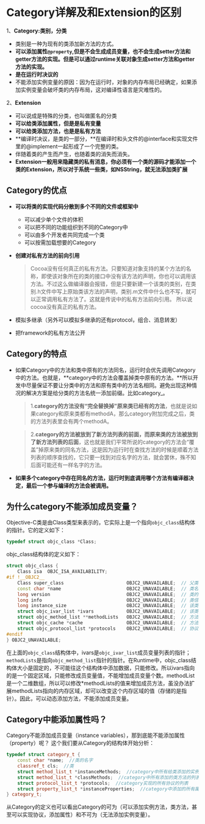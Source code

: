 # Category详解及和Extension的区别

1、**Category:类别，分类**

- 类别是一种为现有的类添加新方法的方式。
- **可以添加属性`@property`,但是不会生成成员变量，也不会生成setter方法和getter方法的实现。但是可以通过runtime关联对象生成setter方法和getter方法的实现。**
- **是在运行时决议的**
- 不能添加实例变量的原因：因为在运行时，对象的内存布局已经确定，如果添加实例变量会破坏类的内存布局，这对编译性语言是灾难性的。

2、**Extension**

- 可以说成是特殊的分类，也叫做匿名的分类
- **可以给类添加属性，但是是私有变量**
- **可以给类添加方法，也是是私有方法**
-  **编译时决议，是类的一部分，**在编译时和头文件的@interface和实现文件里的@implement一起形成了一个完整的类。
- 伴随着类的产生而产生，也随着类的消失而消失。
- **Extension一般用来隐藏类的私有消息，你必须有一个类的源码才能添加一个类的Extension，所以对于系统一些类，如NSString，就无法添加类扩展**

## Category的优点

- **可以将类的实现代码分散到多个不同的文件或框架中**

  - 可以减少单个文件的体积
  - 可以把不同的功能组织到不同的Category中
  - 可以由多个开发者共同完成一个类
  - 可以按需加载想要的Category

- **创建对私有方法的前向引用**

  > Cocoa没有任何真正的私有方法。只要知道对象支持的某个方法的名称，即使该对象所在的类的接口中没有该方法的声明，你也可以调用该方法。不过这么做编译器会报错，但是只要新建一个该类的类别，在类别.h文件中写上原始类该方法的声明，类别.m文件中什么也不写，就可以正常调用私有方法了。这就是传说中的私有方法前向引用。 所以说cocoa没有真正的私有方法。

- 模拟多继承（另外可以模拟多继承的还有protocol，组合、消息转发）

- 把framework的私有方法公开

## Category的特点

- 如果Category中的方法和类中原有的方法同名，运行时会优先调用Category中的方法。也就是，**category中的方法会覆盖掉类中原有的方法。**所以开发中尽量保证不要让分类中的方法和原有类中的方法名相同。避免出现这种情况的解决方案是给分类的方法名统一添加前缀。比如category_。

  > 1.**category的方法没有“完全替换掉”原来类已经有的方法**，也就是说如果category和原来类都有methodA，那么category附加完成之后，类的方法列表里会有两个methodA。

  > 2.**category的方法被放到了新方法列表的前面，而原来类的方法被放到了新方法列表的后面**，这也就是我们平常所说的category的方法会“覆盖”掉原来类的同名方法，这是因为运行时在查找方法的时候是顺着方法列表的顺序查找的，它只要一找到对应名字的方法，就会罢休，殊不知后面可能还有一样名字的方法。

- **如果多个category中存在同名的方法，运行时到底调用哪个方法有编译器决定，最后一个参与编译的方法会被调用。**

## 为什么category不能添加成员变量？

Objective-C类是由Class类型来表示的，它实际上是一个指向`objc_class`结构体的指针。它的定义如下：



```cpp
typedef struct objc_class *Class;
```

objc_class结构体的定义如下：



```cpp
struct objc_class {
    Class isa  OBJC_ISA_AVAILABILITY;
#if !__OBJC2__
    Class super_class                       OBJC2_UNAVAILABLE;  // 父类
    const char *name                        OBJC2_UNAVAILABLE;  // 类名
    long version                            OBJC2_UNAVAILABLE;  // 类的版本信息，默认为0
    long info                               OBJC2_UNAVAILABLE;  // 类信息，供运行期使用的一些位标识
    long instance_size                      OBJC2_UNAVAILABLE;  // 该类的实例变量大小
    struct objc_ivar_list *ivars            OBJC2_UNAVAILABLE;  // 该类的成员变量链表
    struct objc_method_list **methodLists   OBJC2_UNAVAILABLE;  // 方法定义的链表
    struct objc_cache *cache                OBJC2_UNAVAILABLE;  // 方法缓存
    struct objc_protocol_list *protocols    OBJC2_UNAVAILABLE;  // 协议链表
#endif
} OBJC2_UNAVAILABLE;
```

在上面的`objc_class`结构体中，ivars是`objc_ivar_list`成员变量列表的指针；`methodLists`是指向`objc_method_list`指针的指针。在Runtime中，objc_class结构体大小是固定的，不可能往这个结构体中添加数据，只能修改。所以ivars指向的是一个固定区域，只能修改成员变量值，不能增加成员变量个数。methodList是一个二维数组，所以可以修改*methodLists的值来增加成员方法，虽没办法扩展methodLists指向的内存区域，却可以改变这个内存区域的值（存储的是指针）。因此，可以动态添加方法，不能添加成员变量。

## Category中能添加属性吗？

Category不能添加成员变量（instance variables），那到底能不能添加属性（property）呢？
 这个我们要从Category的结构体开始分析：



```cpp
typedef struct category_t {
    const char *name;  //类的名字
    classref_t cls;  //类
    struct method_list_t *instanceMethods;  //category中所有给类添加的实例方法的列表
    struct method_list_t *classMethods;  //category中所有添加的类方法的列表
    struct protocol_list_t *protocols;  //category实现的所有协议的列表
    struct property_list_t *instanceProperties;  //category中添加的所有属性
} category_t;
```

从Category的定义也可以看出Category的可为（可以添加实例方法，类方法，甚至可以实现协议，添加属性）和不可为（无法添加实例变量）。



